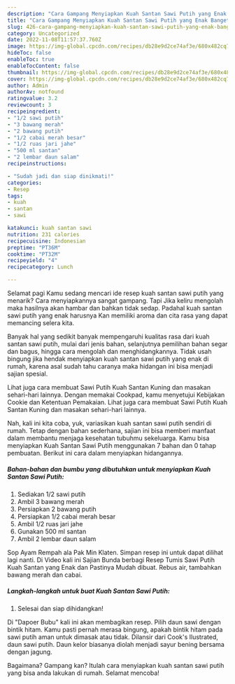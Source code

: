 ```yaml
---
description: "Cara Gampang Menyiapkan Kuah Santan Sawi Putih yang Enak Banget}"
title: "Cara Gampang Menyiapkan Kuah Santan Sawi Putih yang Enak Banget}"
slug: 426-cara-gampang-menyiapkan-kuah-santan-sawi-putih-yang-enak-banget
category: Uncategorized
date: 2022-11-08T11:57:37.760Z
image: https://img-global.cpcdn.com/recipes/db28e9d2ce74af3e/680x482cq70/kuah-santan-sawi-putih-foto-resep-utama.jpg
hideToc: false
enableToc: true
enableTocContent: false
thumbnail: https://img-global.cpcdn.com/recipes/db28e9d2ce74af3e/680x482cq70/kuah-santan-sawi-putih-foto-resep-utama.jpg
cover: https://img-global.cpcdn.com/recipes/db28e9d2ce74af3e/680x482cq70/kuah-santan-sawi-putih-foto-resep-utama.jpg
author: Admin
authorAv: notfound
ratingvalue: 3.2
reviewcount: 3
recipeingredient:
- "1/2 sawi putih"
- "3 bawang merah"
- "2 bawang putih"
- "1/2 cabai merah besar"
- "1/2 ruas jari jahe"
- "500 ml santan"
- "2 lembar daun salam"
recipeinstructions:

- "Sudah jadi dan siap dinikmati!"
categories:
- Resep
tags:
- kuah
- santan
- sawi

katakunci: kuah santan sawi 
nutrition: 231 calories
recipecuisine: Indonesian
preptime: "PT36M"
cooktime: "PT32M"
recipeyield: "4"
recipecategory: Lunch

---
```



Selamat pagi Kamu sedang mencari ide resep kuah santan sawi putih yang menarik? Cara menyiapkannya sangat gampang. Tapi Jika keliru mengolah maka hasilnya akan hambar dan bahkan tidak sedap. Padahal kuah santan sawi putih yang enak harusnya Kan memiliki aroma dan cita rasa yang dapat memancing selera kita.


Banyak hal yang sedikit banyak mempengaruhi kualitas rasa dari kuah santan sawi putih, mulai dari jenis bahan, selanjutnya pemilihan bahan segar dan bagus, hingga cara mengolah dan menghidangkannya. Tidak usah bingung jika hendak menyiapkan kuah santan sawi putih yang enak di rumah, karena asal sudah tahu caranya maka hidangan ini bisa menjadi sajian spesial.

Lihat juga cara membuat Sawi Putih Kuah Santan Kuning dan masakan sehari-hari lainnya. Dengan memakai Cookpad, kamu menyetujui Kebijakan Cookie dan Ketentuan Pemakaian. Lihat juga cara membuat Sawi Putih Kuah Santan Kuning dan masakan sehari-hari lainnya.


Nah, kali ini kita coba, yuk, variasikan kuah santan sawi putih sendiri di rumah. Tetap dengan bahan sederhana, sajian ini bisa memberi manfaat dalam membantu menjaga kesehatan tubuhmu sekeluarga. Kamu bisa menyiapkan Kuah Santan Sawi Putih menggunakan 7 bahan dan 0 tahap pembuatan. Berikut ini cara dalam menyiapkan hidangannya.

<!--inarticleads1-->

##### Bahan-bahan dan bumbu yang dibutuhkan untuk menyiapkan Kuah Santan Sawi Putih:

1. Sediakan 1/2 sawi putih
1. Ambil 3 bawang merah
1. Persiapkan 2 bawang putih
1. Persiapkan 1/2 cabai merah besar
1. Ambil 1/2 ruas jari jahe
1. Gunakan 500 ml santan
1. Ambil 2 lembar daun salam


Sop Ayam Rempah ala Pak Min Klaten. Simpan resep ini untuk dapat dilihat lagi nanti. Di Video kali ini Sajian Bunda berbagi Resep Tumis Sawi Putih Kuah Santan yang Enak dan Pastinya Mudah dibuat. Rebus air, tambahkan bawang merah dan cabai. 

<!--inarticleads2-->

##### Langkah-langkah untuk buat Kuah Santan Sawi Putih:


1. Selesai dan siap dihidangkan!

Di &#34;Dapoer Bubu&#34; kali ini akan membagikan resep. Pilih daun sawi dengan bintik hitam. Kamu pasti pernah merasa bingung, apakah bintik hitam pada sawi putih aman untuk dimasak atau tidak. Dilansir dari Cook&#39;s Ilustrated, daun sawi putih. Daun kelor biasanya diolah menjadi sayur bening bersama dengan jagung. 

Bagaimana? Gampang kan? Itulah cara menyiapkan kuah santan sawi putih yang bisa anda lakukan di rumah. Selamat mencoba!
